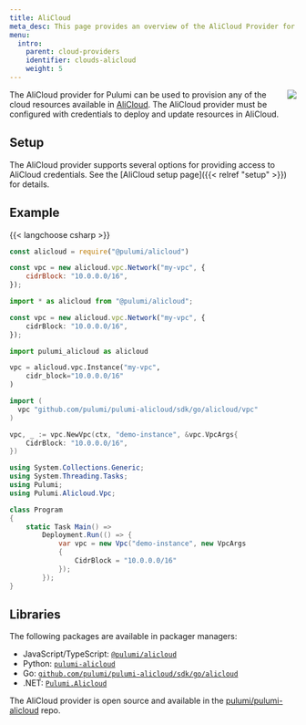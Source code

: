 ```yaml
---
title: AliCloud
meta_desc: This page provides an overview of the AliCloud Provider for Pulumi.
menu:
  intro:
    parent: cloud-providers
    identifier: clouds-alicloud
    weight: 5
---
```


<img src="/logos/tech/alicloud.png" align="right" class="h-16 px-8 pb-4">

The AliCloud provider for Pulumi can be used to provision any of the cloud resources available in [AliCloud](https://www.alibabacloud.com/).
The AliCloud provider must be configured with credentials to deploy and update resources in AliCloud.

## Setup

The AliCloud provider supports several options for providing access to AliCloud credentials.  See the [AliCloud setup page]({{< relref "setup" >}}) for details.

## Example

{{< langchoose csharp >}}

```javascript
const alicloud = require("@pulumi/alicloud")

const vpc = new alicloud.vpc.Network("my-vpc", {
    cidrBlock: "10.0.0.0/16",
});
```

```typescript
import * as alicloud from "@pulumi/alicloud";

const vpc = new alicloud.vpc.Network("my-vpc", {
    cidrBlock: "10.0.0.0/16",
});
```

```python
import pulumi_alicloud as alicloud

vpc = alicloud.vpc.Instance("my-vpc",
    cidr_block="10.0.0.0/16"
)
```

```go
import (
  vpc "github.com/pulumi/pulumi-alicloud/sdk/go/alicloud/vpc"
)

vpc, _ := vpc.NewVpc(ctx, "demo-instance", &vpc.VpcArgs{
	CidrBlock: "10.0.0.0/16",
})
```

```csharp
using System.Collections.Generic;
using System.Threading.Tasks;
using Pulumi;
using Pulumi.Alicloud.Vpc;

class Program
{
    static Task Main() =>
        Deployment.Run(() => {
            var vpc = new Vpc("demo-instance", new VpcArgs
            {
                CidrBlock = "10.0.0.0/16"
            });
        });
}
```

## Libraries

The following packages are available in packager managers:

* JavaScript/TypeScript: [`@pulumi/alicloud`](https://www.npmjs.com/package/@pulumi/alicloud)
* Python: [`pulumi-alicloud`](https://pypi.org/project/pulumi-alicloud/)
* Go: [`github.com/pulumi/pulumi-alicloud/sdk/go/alicloud`](https://github.com/pulumi/pulumi-alicloud)
* .NET: [`Pulumi.Alicloud`](https://www.nuget.org/packages/Pulumi.Alicloud)

The AliCloud provider is open source and available in the [pulumi/pulumi-alicloud](https://github.com/pulumi/pulumi-alicloud) repo.
